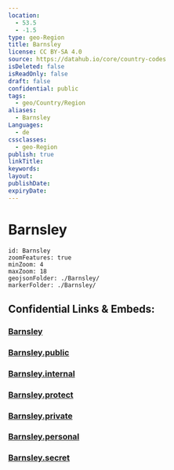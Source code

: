 ```yaml
---
location:
  - 53.5
  - -1.5
type: geo-Region
title: Barnsley
license: CC BY-SA 4.0
source: https://datahub.io/core/country-codes
isDeleted: false
isReadOnly: false
draft: false
confidential: public
tags:
  - geo/Country/Region
aliases:
  - Barnsley
Languages:
  - de
cssclasses:
  - geo-Region
publish: true
linkTitle:
keywords:
layout:
publishDate:
expiryDate:
---
```


# Barnsley

```leaflet
id: Barnsley
zoomFeatures: true 
minZoom: 4 
maxZoom: 18
geojsonFolder: ./Barnsley/
markerFolder: ./Barnsley/
```


## Confidential Links & Embeds: 

### [Barnsley](/_Standards/Earth/Continent/Europe/Europe~North/UK/England/Regions~England/Yorkshire_and_the_Humber/Lincolnshire/cities~Lincolnshire/Holland~South/Barnsley.md) 

### [Barnsley.public](/_public/Earth/Continent/Europe/Europe~North/UK/England/Regions~England/Yorkshire_and_the_Humber/Lincolnshire/cities~Lincolnshire/Holland~South/Barnsley.public.md) 

### [Barnsley.internal](/_internal/Earth/Continent/Europe/Europe~North/UK/England/Regions~England/Yorkshire_and_the_Humber/Lincolnshire/cities~Lincolnshire/Holland~South/Barnsley.internal.md) 

### [Barnsley.protect](/_protect/Earth/Continent/Europe/Europe~North/UK/England/Regions~England/Yorkshire_and_the_Humber/Lincolnshire/cities~Lincolnshire/Holland~South/Barnsley.protect.md) 

### [Barnsley.private](/_private/Earth/Continent/Europe/Europe~North/UK/England/Regions~England/Yorkshire_and_the_Humber/Lincolnshire/cities~Lincolnshire/Holland~South/Barnsley.private.md) 

### [Barnsley.personal](/_personal/Earth/Continent/Europe/Europe~North/UK/England/Regions~England/Yorkshire_and_the_Humber/Lincolnshire/cities~Lincolnshire/Holland~South/Barnsley.personal.md) 

### [Barnsley.secret](/_secret/Earth/Continent/Europe/Europe~North/UK/England/Regions~England/Yorkshire_and_the_Humber/Lincolnshire/cities~Lincolnshire/Holland~South/Barnsley.secret.md)

